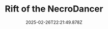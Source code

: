 ---
title: "Rift of the NecroDancer"
id: 2073250
date: 2025-02-26T22:21:49.878Z
link: games/steam/recent/rift-of-the-necrodancer
image: http://media.steampowered.com/steamcommunity/public/images/apps/2073250/c098e2f779cadbb9e24a58a0e0763ec65b82b4b5.jpg
playtime_2weeks: 85
playtime_forever: 458
playtime_windows_forever: 0
playtime_mac_forever: 0
playtime_linux_forever: 458
playtime_deck_forever: 458
---